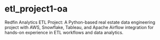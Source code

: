 # etl_project1-oa
Redfin Analytics ETL Project: A Python-based real estate data engineering project with AWS, Snowflake, Tableau, and Apache Airflow integration for hands-on experience in ETL workflows and data analytics.
